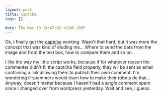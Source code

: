 ```yaml
--- 
layout: post
title: Captcha
tags: []

date: Thu Mar 10 14:47:08 +0100 2005
---
```

Ok, I finally got the <a href="http://www.wikipedia.org/wiki/captcha" title="read about captcha on Wikipedia">captcha</a> working. Wasn't that hard, but it was more the concept that was kind of eluding me... Where to send the data from the image and from the text box, how to compare them and so on.

I like the way my little script works, because if for whatever reason the commenter didn't fil the captcha field properly, they wil be sent an email containing a link allowing them to publish their own comment. I'm wondering if spammers would learn how to make their robots do that... Anyway, doesn't matter because I haven't had a *single* comment spam since I changed over from wordpress yesterday. Wait and see, I guess.
